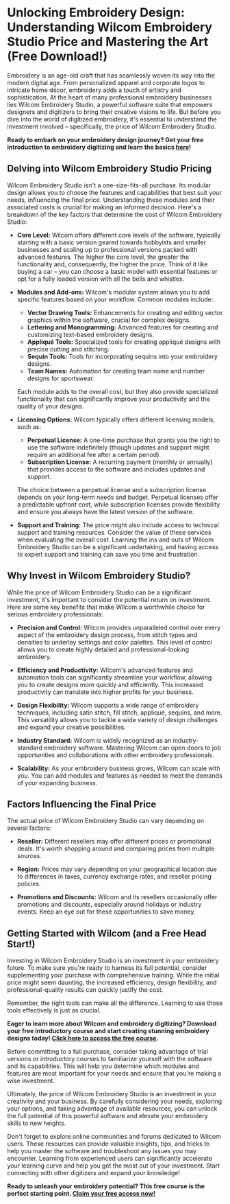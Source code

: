 # Unlocking Embroidery Design: Understanding Wilcom Embroidery Studio Price and Mastering the Art (Free Download!)

Embroidery is an age-old craft that has seamlessly woven its way into the modern digital age. From personalized apparel and corporate logos to intricate home décor, embroidery adds a touch of artistry and sophistication.  At the heart of many professional embroidery businesses lies Wilcom Embroidery Studio, a powerful software suite that empowers designers and digitizers to bring their creative visions to life. But before you dive into the world of digitized embroidery, it's essential to understand the investment involved – specifically, the price of Wilcom Embroidery Studio.

**Ready to embark on your embroidery design journey? Get your free introduction to embroidery digitizing and learn the basics [here](https://udemywork.com/wilcom-embroidery-studio-price)!**

## Delving into Wilcom Embroidery Studio Pricing

Wilcom Embroidery Studio isn't a one-size-fits-all purchase. Its modular design allows you to choose the features and capabilities that best suit your needs, influencing the final price. Understanding these modules and their associated costs is crucial for making an informed decision. Here's a breakdown of the key factors that determine the cost of Wilcom Embroidery Studio:

*   **Core Level:** Wilcom offers different core levels of the software, typically starting with a basic version geared towards hobbyists and smaller businesses and scaling up to professional versions packed with advanced features. The higher the core level, the greater the functionality and, consequently, the higher the price. Think of it like buying a car – you can choose a basic model with essential features or opt for a fully loaded version with all the bells and whistles.

*   **Modules and Add-ons:** Wilcom's modular system allows you to add specific features based on your workflow. Common modules include:
    *   **Vector Drawing Tools:** Enhancements for creating and editing vector graphics within the software, crucial for complex designs.
    *   **Lettering and Monogramming:** Advanced features for creating and customizing text-based embroidery designs.
    *   **Appliqué Tools:** Specialized tools for creating appliqué designs with precise cutting and stitching.
    *   **Sequin Tools:** Tools for incorporating sequins into your embroidery designs.
    *   **Team Names:** Automation for creating team name and number designs for sportswear.

    Each module adds to the overall cost, but they also provide specialized functionality that can significantly improve your productivity and the quality of your designs.

*   **Licensing Options:** Wilcom typically offers different licensing models, such as:
    *   **Perpetual License:** A one-time purchase that grants you the right to use the software indefinitely (though updates and support might require an additional fee after a certain period).
    *   **Subscription License:** A recurring payment (monthly or annually) that provides access to the software and includes updates and support.

    The choice between a perpetual license and a subscription license depends on your long-term needs and budget. Perpetual licenses offer a predictable upfront cost, while subscription licenses provide flexibility and ensure you always have the latest version of the software.

*   **Support and Training:**  The price might also include access to technical support and training resources. Consider the value of these services when evaluating the overall cost.  Learning the ins and outs of Wilcom Embroidery Studio can be a significant undertaking, and having access to expert support and training can save you time and frustration.

## Why Invest in Wilcom Embroidery Studio?

While the price of Wilcom Embroidery Studio can be a significant investment, it's important to consider the potential return on investment. Here are some key benefits that make Wilcom a worthwhile choice for serious embroidery professionals:

*   **Precision and Control:** Wilcom provides unparalleled control over every aspect of the embroidery design process, from stitch types and densities to underlay settings and color palettes. This level of control allows you to create highly detailed and professional-looking embroidery.

*   **Efficiency and Productivity:** Wilcom's advanced features and automation tools can significantly streamline your workflow, allowing you to create designs more quickly and efficiently. This increased productivity can translate into higher profits for your business.

*   **Design Flexibility:**  Wilcom supports a wide range of embroidery techniques, including satin stitch, fill stitch, appliqué, sequins, and more. This versatility allows you to tackle a wide variety of design challenges and expand your creative possibilities.

*   **Industry Standard:** Wilcom is widely recognized as an industry-standard embroidery software.  Mastering Wilcom can open doors to job opportunities and collaborations with other embroidery professionals.

*   **Scalability:** As your embroidery business grows, Wilcom can scale with you. You can add modules and features as needed to meet the demands of your expanding business.

## Factors Influencing the Final Price

The actual price of Wilcom Embroidery Studio can vary depending on several factors:

*   **Reseller:** Different resellers may offer different prices or promotional deals.  It's worth shopping around and comparing prices from multiple sources.

*   **Region:** Prices may vary depending on your geographical location due to differences in taxes, currency exchange rates, and reseller pricing policies.

*   **Promotions and Discounts:** Wilcom and its resellers occasionally offer promotions and discounts, especially around holidays or industry events.  Keep an eye out for these opportunities to save money.

## Getting Started with Wilcom (and a Free Head Start!)

Investing in Wilcom Embroidery Studio is an investment in your embroidery future. To make sure you're ready to harness its full potential, consider supplementing your purchase with comprehensive training. While the initial price might seem daunting, the increased efficiency, design flexibility, and professional-quality results can quickly justify the cost.

Remember, the right tools can make all the difference. Learning to use those tools effectively is just as crucial.

**Eager to learn more about Wilcom and embroidery digitizing? Download your free introductory course and start creating stunning embroidery designs today! [Click here to access the free course](https://udemywork.com/wilcom-embroidery-studio-price).**

Before committing to a full purchase, consider taking advantage of trial versions or introductory courses to familiarize yourself with the software and its capabilities. This will help you determine which modules and features are most important for your needs and ensure that you're making a wise investment.

Ultimately, the price of Wilcom Embroidery Studio is an investment in your creativity and your business. By carefully considering your needs, exploring your options, and taking advantage of available resources, you can unlock the full potential of this powerful software and elevate your embroidery skills to new heights.

Don't forget to explore online communities and forums dedicated to Wilcom users. These resources can provide valuable insights, tips, and tricks to help you master the software and troubleshoot any issues you may encounter. Learning from experienced users can significantly accelerate your learning curve and help you get the most out of your investment. Start connecting with other digitizers and expand your knowledge!

**Ready to unleash your embroidery potential? This free course is the perfect starting point. [Claim your free access now!](https://udemywork.com/wilcom-embroidery-studio-price)**
